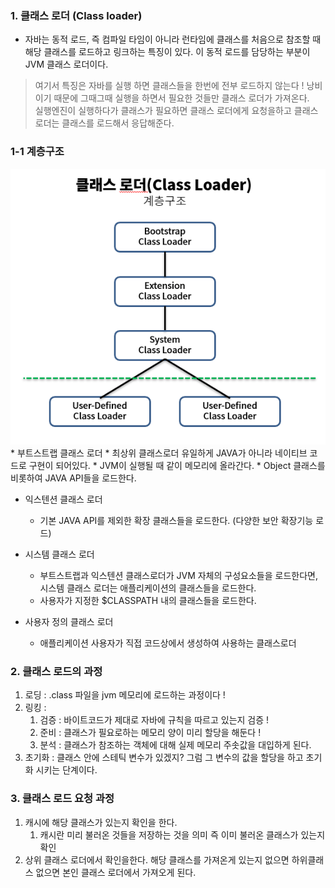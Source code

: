 
### 1. 클래스 로더 (Class loader)
* 자바는 동적 로드, 즉 컴파일 타임이 아니라 런타임에 클래스를 처음으로 참조할 때 해당 클래스를 로드하고 링크하는 특징이 있다. 이 동적 로드를 담당하는 부분이 JVM 클래스 로더이다.

> 여기서 특징은 자바를 실행 하면 클래스들을 한번에 전부 로드하지 않는다 ! 낭비이기 때문에 그때그때 실행을 하면서 필요한 것들만 클래스 로더가 가져온다.
> <br> 실행엔진이 실행하다가 클래스가 필요하면 클래스 로더에게 요청을하고 클래스 로더는 클래스를 로드해서 응답해준다.

### 1-1 계층구조
<img src="image/img.png">
* 부트스트랩 클래스 로더
    * 최상위 클래스로더 유일하게 JAVA가 아니라 네이티브 코드로 구현이 되어있다.
    * JVM이 실행될 때 같이 메모리에 올라간다.
    * Object 클래스를 비롯하여 JAVA API들을 로드한다.

* 익스텐션 클래스 로더
    * 기본 JAVA API를 제외한 확장 클래스들을 로드한다. (다양한 보안 확장기능 로드)

* 시스템 클래스 로더
    * 부트스트랩과 익스텐션 클래스로더가 JVM 자체의 구성요소들을 로드한다면, 시스템 클래스 로더는 애플리케이션의 클래스들을 로드한다.
    * 사용자가 지정한 $CLASSPATH 내의 클래스들을 로드한다.

* 사용자 정의 클래스 로더
    * 애플리케이션 사용자가 직접 코드상에서 생성하여 사용하는 클래스로더



### 2. 클래스 로드의 과정

1. 로딩 : .class 파일을 jvm 메모리에 로드하는 과정이다 !
2. 링킹 :
    1. 검증 : 바이트코드가 제대로 자바에 규칙을 따르고 있는지 검증 !
    2. 준비 : 클래스가 필요로하는 메모리 양이 미리 할당을 해둔다 !
    3. 분석 : 클래스가 참조하는 객체에 대해 실제 메모리 주솟값을 대입하게 된다.
3. 초기화 : 클래스 안에 스테틱 변수가 있겠지? 그럼 그 변수의 값을 할당을 하고 초기화 시키는 단계이다.


### 3. 클래스 로드 요청 과정

1. 캐시에 해당 클래스가 있는지 확인을 한다.
    1. 캐시란 미리 불러온 것들을 저장하는 것을 의미 즉 이미 불러온 클래스가 있는지 확인
2. 상위 클래스 로더에서 확인을한다. 해당 클래스를 가져온게 있는지 없으면 하위클래스 없으면 본인 클래스 로더에서 가져오게 된다.

